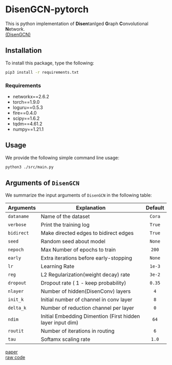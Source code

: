# DisenGCN-pytorch

This is python implementation of **Disen**tanlged **G**raph **C**onvolutional **N**etwork.      
[(DisenGCN)](https://jianxinma.github.io/assets/DisenGCN.pdf)    


## Installation
To install this package, type the following:
```bash
pip3 install -r requirements.txt
```

### Requirements
* networkx==2.6.2
* torch==1.9.0
* loguru==0.5.3
* fire==0.4.0
* scipy==1.6.2
* tqdm==4.61.2
* numpy==1.21.1

## Usage
We provide the following simple command line usage:
```bash
python3 ./src/main.py  
```


## Arguments of `DisenGCN`
We summarize the input arguments of `DisenGCN` in the following table:

| Arguments     | Explanation       | Default       | 
| --------------|-------------------|:-------------:|
| `dataname` | Name of the dataset | `Cora`|
| `verbose` | Print the training log | `True` |
| `bidirect` | Make directed edges to bidirect edges | `True`|
| `seed` | Random seed about model | `None`|
| `nepoch` | Max Number of epochs to train | `200`|
| `early` | Extra iterations before early-stopping | `None`|
| `lr` | Learning Rate | `1e-3`|
| `reg` | L2 Regularization(weight decay) rate  | `3e-2`|
| `dropout` | Dropout rate ( 1 - keep probability) | `0.35`|
| `nlayer` | Number of hidden(DisenConv) layers | `4`|
| `init_k` | Initial number of channel in conv layer | `8`|
| `delta_k` | Number of reduction channel per layer  | `0`|
| `ndim` | Initial Embedding Dimention (First hidden layer input dim) | `64`|
| `routit` | Number of iterations in routing | `6` |
| `tau` | Softamx scaling rate | `1.0`|
   

[paper](https://jianxinma.github.io/assets/DisenGCN.pdf)   
[raw code](https://jianxinma.github.io/assets/DisenGCN-py3.zip)
